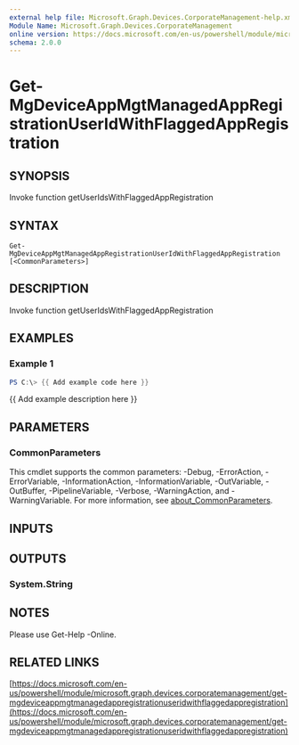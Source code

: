 ```yaml
---
external help file: Microsoft.Graph.Devices.CorporateManagement-help.xml
Module Name: Microsoft.Graph.Devices.CorporateManagement
online version: https://docs.microsoft.com/en-us/powershell/module/microsoft.graph.devices.corporatemanagement/get-mgdeviceappmgtmanagedappregistrationuseridwithflaggedappregistration
schema: 2.0.0
---
```


# Get-MgDeviceAppMgtManagedAppRegistrationUserIdWithFlaggedAppRegistration

## SYNOPSIS
Invoke function getUserIdsWithFlaggedAppRegistration

## SYNTAX

```
Get-MgDeviceAppMgtManagedAppRegistrationUserIdWithFlaggedAppRegistration [<CommonParameters>]
```

## DESCRIPTION
Invoke function getUserIdsWithFlaggedAppRegistration

## EXAMPLES

### Example 1
```powershell
PS C:\> {{ Add example code here }}
```

{{ Add example description here }}

## PARAMETERS

### CommonParameters
This cmdlet supports the common parameters: -Debug, -ErrorAction, -ErrorVariable, -InformationAction, -InformationVariable, -OutVariable, -OutBuffer, -PipelineVariable, -Verbose, -WarningAction, and -WarningVariable. For more information, see [about_CommonParameters](http://go.microsoft.com/fwlink/?LinkID=113216).

## INPUTS

## OUTPUTS

### System.String
## NOTES
Please use Get-Help -Online.

## RELATED LINKS

[https://docs.microsoft.com/en-us/powershell/module/microsoft.graph.devices.corporatemanagement/get-mgdeviceappmgtmanagedappregistrationuseridwithflaggedappregistration](https://docs.microsoft.com/en-us/powershell/module/microsoft.graph.devices.corporatemanagement/get-mgdeviceappmgtmanagedappregistrationuseridwithflaggedappregistration)

